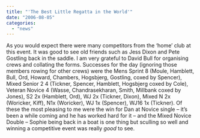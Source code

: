 ```yaml
---
title: "'The Best Little Regatta in the World'"
date: "2006-08-05"
categories:
  - "news"
---
```


As you would expect there were many competitors from the ‘home’ club at this event. It was good to see old friends such as Jess Dixon and Pete Gostling back in the saddle. I am very grateful to David Bull for organising crews and collating the forms. Successes for the day (ignoring those members rowing for other crews) were the Mens Sprint 8 (Moule, Hamblett, Bull, Ord, Howard, Chambers, Hogsbjerg, Gostling, coxed by Spencer), Mixed Senior 2 4 (Tickner, Spencer, Hamblett, Hogsbjerg coxed by Cole), Veteran Novice 4 (Wasse, Chandrasekharan, Smith, Millbank coxed by Jones), S2 2x (Hamblett, Ord), WJ 2x (Tickner, Dixon), Mixed N 2x (Woricker, Kiff), N1x (Woricker), WJ 1x (Spencer), WJ16 1x (Tickner). Of these the most pleasing to me were the win for Dan at Novice single – it’s been a while coming and he has worked hard for it – and the Mixed Novice Double – Sophie being back in a boat is one thing but sculling so well and winning a competitive event was really _good_ to see.
